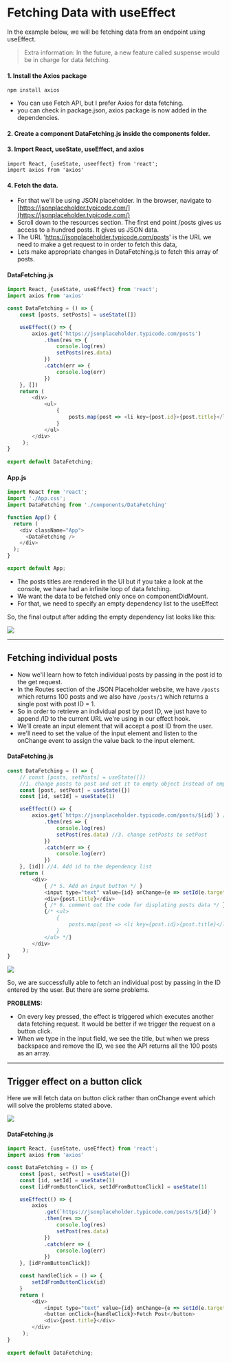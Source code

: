 # Fetching Data with useEffect

In the example below, we will be fetching data from an endpoint using useEffect.
> Extra information: In the future, a new feature called suspense would be in charge for data fetching.

#### 1. Install the **Axios package**  
```npm install axios```
- You can use Fetch API, but I prefer Axios for data fetching.
- you can check in package.json, axios package is now added in the dependencies.

#### 2. Create a component DataFetching.js inside the components folder.

#### 3. Import React, useState, useEffect, and axios
```
import React, {useState, useeffect} from 'react';
import axios from 'axios'
```

#### 4. Fetch the data. 
- For that we'll be using JSON placeholder. In the browser, navigate to [https://jsonplaceholder.typicode.com/](https://jsonplaceholder.typicode.com/)
- Scroll down to the resources section. The first end point /posts gives us access to a hundred posts. It gives us JSON data. 
- The URL 'https://jsonplaceholder.typicode.com/posts' is the URL we need to make a get request to in order to fetch this data,
- Lets make appropriate changes in DataFetching.js to fetch this array of posts.

#### DataFetching.js
```Javascript
import React, {useState, useEffect} from 'react';
import axios from 'axios'

const DataFetching = () => {
    const [posts, setPosts] = useState([])

    useEffect(() => {
        axios.get('https://jsonplaceholder.typicode.com/posts')
            .then(res => {
                console.log(res)
                setPosts(res.data)
            })
            .catch(err => {
                console.log(err)
            })
    }, [])
    return ( 
        <div>
            <ul>
                { 
                    posts.map(post => <li key={post.id}>{post.title}</li>)
                }
            </ul>
        </div>
     );
}
 
export default DataFetching;
```
#### App.js
```Javascript
import React from 'react';
import './App.css';
import DataFetching from './components/DataFetching'

function App() {
  return (
    <div className="App">
      <DataFetching />
    </div>
  );
}

export default App;
```
- The posts titles are rendered in the UI but if you take a look at the console, we have had an infinite loop of data fetching. 
- We want the data to be fetched only once on componentDidMount.
- For that, we need to specify an empty dependency list to the useEffect

So, the final output after adding the empty dependency list looks like this:

![](img/useEffect-data-fetching1.png)

---------------------------------------------------------------------------------------------------------------------------------------------------------------------------------
## Fetching individual posts
- Now we'll learn how to fetch individual posts by passing in the post id to the get request.
- In the Routes section of the JSON Placeholder website, we have `/posts` which returns 100 posts and we also have `/posts/1` which returns a single post with post ID = 1.
- So in order to retrieve an individual post by post ID, we just have to append /ID to the current URL we're using in our effect hook.
- We'll create an input element that will accept a post ID from the user.
- we'll need to set the value of the input element and listen to the onChange event to assign the value back to the input element.

#### DataFetching.js
```Javascript
const DataFetching = () => {
    // const [posts, setPosts] = useState([]) 
    //1. change posts to post and set it to empty object instead of empty array
    const [post, setPost] = useState({})
    const [id, setId] = useState(1)

    useEffect(() => {
        axios.get(`https://jsonplaceholder.typicode.com/posts/${id}`) //2. change the url to append the post id
            .then(res => {
                console.log(res)
                setPost(res.data) //3. change setPosts to setPost
            })
            .catch(err => {
                console.log(err)
            })
    }, [id]) //4. Add id to the dependency list
    return ( 
        <div>
            { /* 5. Add an input button */ }
            <input type="text" value={id} onChange={e => setId(e.target.value)}/>
            <div>{post.title}</div>
            { /* 6. comment out the code for displating posts data */ }
            {/* <ul>
                { 
                    posts.map(post => <li key={post.id}>{post.title}</li>)
                }
            </ul> */}
        </div>
     );
}
```
![](img/useEffect-data-fetching2.gif) 

So, we are successfully able to  fetch an individual post by passing in the ID entered by the user. But there are some problems.

**PROBLEMS:**  
- On every key pressed, the effect is triggered which executes another data fetching request. It would be better if we trigger the request on a button click.
- When we type in the input field, we see the title, but when we press backspace and remove the ID, we see the API returns all the 100 posts as an array.

---------------------------------------------------------------------------------------------------------------------------------------------------------------------------------

## Trigger effect on a button click
Here we will fetch data on button click rather than onChange event which will solve the problems stated above.

![](img/useEffect-data-fetching3.gif) 

#### DataFetching.js
```Javascript
import React, {useState, useEffect} from 'react';
import axios from 'axios'

const DataFetching = () => {
    const [post, setPost] = useState({})
    const [id, setId] = useState(1)
    const [idFromButtonClick, setIdFromButtonClick] = useState(1)

    useEffect(() => {
        axios
            .get(`https://jsonplaceholder.typicode.com/posts/${id}`)
            .then(res => {
                console.log(res)
                setPost(res.data)
            })
            .catch(err => {
                console.log(err)
            })
    }, [idFromButtonClick])

    const handleClick = () => {
        setIdFromButtonClick(id)
    }
    return ( 
        <div>
            <input type="text" value={id} onChange={e => setId(e.target.value)}/>
            <button onClick={handleClick}>Fetch Post</button>
            <div>{post.title}</div>
        </div>
     );
}
 
export default DataFetching;
```

